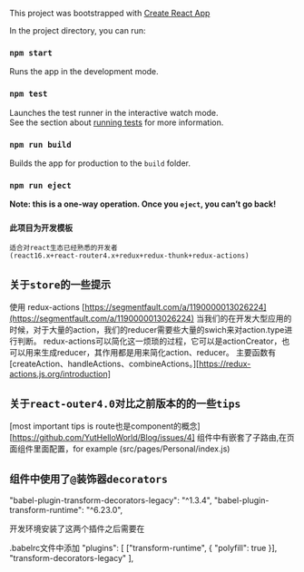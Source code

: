 This project was bootstrapped with [Create React App](https://github.com/facebookincubator/create-react-app)

In the project directory, you can run:

### `npm start`

Runs the app in the development mode.<br>

### `npm test`

Launches the test runner in the interactive watch mode.<br>
See the section about [running tests](#running-tests) for more information.

### `npm run build`

Builds the app for production to the `build` folder.<br>

### `npm run eject`

**Note: this is a one-way operation. Once you `eject`, you can’t go back!**

### `此项目为开发模板`
    适合对react生态已经熟悉的开发者
    (react16.x+react-router4.x+redux+redux-thunk+redux-actions)

## `关于store的一些提示`
使用 redux-actions [https://segmentfault.com/a/1190000013026224](https://segmentfault.com/a/1190000013026224)
当我们的在开发大型应用的时候，对于大量的action，我们的reducer需要些大量的swich来对action.type进行判断。
redux-actions可以简化这一烦琐的过程，它可以是actionCreator，也可以用来生成reducer，其作用都是用来简化action、reducer。
主要函数有 [createAction、handleActions、combineActions。][https://redux-actions.js.org/introduction]

## `关于react-outer4.0对比之前版本的的一些tips`
[most important tips is route也是component的概念][https://github.com/YutHelloWorld/Blog/issues/4]
组件中有嵌套了子路由,在页面组件里面配置，for example (src/pages/Personal/index.js)


## `组件中使用了@装饰器decorators`

"babel-plugin-transform-decorators-legacy": "^1.3.4",
"babel-plugin-transform-runtime": "^6.23.0",

开发环境安装了这两个插件之后需要在

.babelrc文件中添加
"plugins": [
    ["transform-runtime", { "polyfill": true }],
    "transform-decorators-legacy"
],